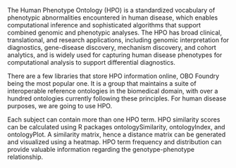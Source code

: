 The Human Phenotype Ontology (HPO) is a standardized vocabulary of phenotypic abnormalities encountered in human disease, which enables computational inference and sophisticated algorithms that support combined genomic and phenotypic analyses. The HPO has broad clinical, translational, and research applications, including genomic interpretation for diagnostics, gene-disease discovery, mechanism discovery, and cohort analytics, and is widely used for capturing human disease phenotypes for computational analysis to support differential diagnostics. 

There are a few libraries that store HPO information online, OBO Foundry being the most popular one. It is a group that maintains a suite of interoperable reference ontologies in the biomedical domain, with over a hundred ontologies currently following these principles. For human disease purposes, we are going to use HPO. 

Each subject can contain more than one HPO term. HPO similarity scores can be calculated using R packages ontologySimilarity, ontologyIndex, and ontologyPlot. A similarity matrix, hence a distance matrix can be generated and visualized using a heatmap. HPO term frequency and distribution can provide valuable information regarding the genotype-phenotype relationship.

